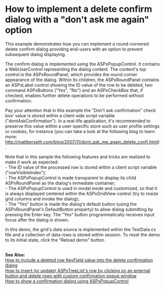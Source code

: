 # How to implement a delete confirm dialog with a "don't ask me again" option


<p>This example demonstrates how you can implement a round-cornered delete confirm dialog providing end-users with an option to prevent subsequent dialog displaying.</p>
<p>The confirm dialog is implemented using the ASPxPopupControl. It contains a WebUserControl representing the dialog content. The content's top control is the ASPxRoundPanel, which provides the round corner appearance of the dialog. Within its children, the ASPxRoundPanel contains an ASPxLabel control showing the ID value of the row to be deleted, two command ASPxButtons ("Yes", "No") and an ASPxCheckBox that, if checked, enables further delete operations to be performed without confirmation.</p>
<p>Pay your attention that in this example the "Don't ask confirmation" check box' value is stored within a client-side script variable ("dontAskConfirmation"). In a real-life application, it's recommended to preserve this value within a user-specific store such as user profile settings or cookies, for instance (you can take a look at the following blog to learn more: <a href="http://mattberseth.com/blog/2007/11/dont_ask_me_again_delete_confi.html">http://mattberseth.com/blog/2007/11/dont_ask_me_again_delete_confi.html</a>).</p>
<p>Note that in this sample the following features and tricks are realized to make it work as expected:<br /> - The ID value of the processed row is stored within a client script variable ("rowVisibleIndex");<br /> - The ASPxPopupControl is made transparent to display its child ASPxRoundPanel as the dialog's immediate container;<br /> - The ASPxPopupControl is used in modal mode and customized, so that it is always displayed centered within the ASPxGridView control (try to resize grid columns and invoke the dialog);<br /> - The "Yes" button is made the dialog's default button (using the ASPxRoundPanel's DefaultButton property) to allow dialog submitting by pressing the Enter key. The "Yes" button programmatically receives input focus after the dialog is shown.</p>
<p>In this demo, the grid's data source is implemented within the TestData.cs file and a collection of data rows is stored within session. To reset the demo to its initial state, click the "Reload demo" button.<br /><br /></p>
<p><strong>See Also:</strong><br /> <a href="https://www.devexpress.com/Support/Center/p/E131">How to include a deleted row KeyField value into the delete confirmation dialog</a><br /> <a href="https://www.devexpress.com/Support/Center/p/E2938"> How to insert (or update) ASPxTreeList's row by clicking on an external button and delete rows with custom confirmation popup window<br /></a><a href="http://www.devexpress.com/Support/Center/Example/Details/T103862">How to show a confirmation dialog using ASPxPopupControl</a><a href="https://www.devexpress.com/Support/Center/p/E2938"><br /><br /></a></p>

<br/>


